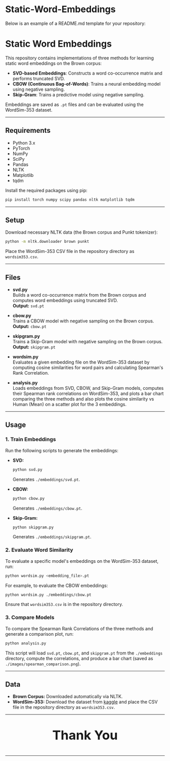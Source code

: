 # Static-Word-Embeddings

Below is an example of a README.md template for your repository:

# Static Word Embeddings

This repository contains implementations of three methods for learning static word embeddings on the Brown corpus:

- **SVD-based Embeddings**: Constructs a word co-occurrence matrix and performs truncated SVD.
- **CBOW (Continuous Bag-of-Words)**: Trains a neural embedding model using negative sampling.
- **Skip-Gram**: Trains a predictive model using negative sampling.

Embeddings are saved as `.pt` files and can be evaluated using the WordSim-353 dataset.

---

## Requirements

- Python 3.x
- PyTorch
- NumPy
- SciPy
- Pandas
- NLTK
- Matplotlib
- tqdm

Install the required packages using pip:

```bash
pip install torch numpy scipy pandas nltk matplotlib tqdm
```

---

## Setup

Download necessary NLTK data (the Brown corpus and Punkt tokenizer):

```bash
python -m nltk.downloader brown punkt
```

Place the WordSim-353 CSV file in the repository directory as `wordsim353.csv`.

---

## Files

- **svd.py**  
  Builds a word co-occurrence matrix from the Brown corpus and computes word embeddings using truncated SVD.  
  **Output:** `svd.pt`

- **cbow.py**  
  Trains a CBOW model with negative sampling on the Brown corpus.  
  **Output:** `cbow.pt`

- **skipgram.py**  
  Trains a Skip-Gram model with negative sampling on the Brown corpus.  
  **Output:** `skipgram.pt`

- **wordsim.py**  
  Evaluates a given embedding file on the WordSim-353 dataset by computing cosine similarities for word pairs and calculating Spearman's Rank Correlation.

- **analysis.py**  
  Loads embeddings from SVD, CBOW, and Skip-Gram models, computes their Spearman rank correlations on WordSim-353, and plots a bar chart comparing the three methods and also plots the cosine similarity vs Human (Mean) on a scatter plot for the 3 embeddings.

---

## Usage

### 1. Train Embeddings

Run the following scripts to generate the embeddings:

- **SVD:**
  ```bash
  python svd.py
  ```
  Generates `./embeddings/svd.pt`.

- **CBOW:**
  ```bash
  python cbow.py
  ```
  Generates `./embeddings/cbow.pt`.

- **Skip-Gram:**
  ```bash
  python skipgram.py
  ```
  Generates `./embeddings/skipgram.pt`.

### 2. Evaluate Word Similarity

To evaluate a specific model's embeddings on the WordSim-353 dataset, run:
  
```bash
python wordsim.py <embedding_file>.pt
```

For example, to evaluate the CBOW embeddings:
  
```bash
python wordsim.py ./embeddings/cbow.pt
```

Ensure that `wordsim353.csv` is in the repository directory.

### 3. Compare Models

To compare the Spearman Rank Correlations of the three methods and generate a comparison plot, run:

```bash
python analysis.py
```

This script will load `svd.pt`, `cbow.pt`, and `skipgram.pt` from the `./embeddings` directory, compute the correlations, and produce a bar chart (saved as `./images/spearman_comparison.png`).

---

## Data

- **Brown Corpus:** Downloaded automatically via NLTK.
- **WordSim-353:** Download the dataset from [kaggle](https://www.kaggle.com/datasets/julianschelb/wordsim353-crowd) and place the CSV file in the repository directory as `wordsim353.csv`.
---

<p align="center" style="font-size: 40px;"><b>Thank You</b></p>

---